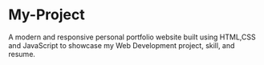 # My-Project
A modern and responsive personal portfolio website built using HTML,CSS and JavaScript to showcase my Web Development project, skill, and resume.

